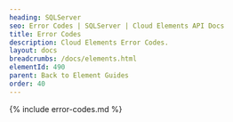 ```yaml
---
heading: SQLServer
seo: Error Codes | SQLServer | Cloud Elements API Docs
title: Error Codes
description: Cloud Elements Error Codes.
layout: docs
breadcrumbs: /docs/elements.html
elementId: 490
parent: Back to Element Guides
order: 40
---
```


{% include error-codes.md %}
